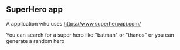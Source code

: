 ## SuperHero app

A application who uses https://www.superheroapi.com/

You can search for a super hero like "batman" or "thanos" or you can generate a random hero
